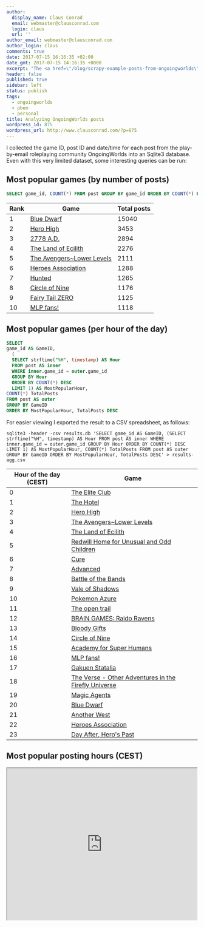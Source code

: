 ```yaml
---
author:
  display_name: Claus Conrad
  email: webmaster@clausconrad.com
  login: claus
  url: ''
author_email: webmaster@clausconrad.com
author_login: claus
comments: true
date: 2017-07-15 16:16:35 +02:00
date_gmt: 2017-07-15 14:16:35 +0000
excerpt: "The <a href=\"/blog/scrapy-example-posts-from-ongoingworlds\">previous post</a> used Scrapy to extract post data from the website OngoingWorlds. Here are a few conclusions from that spider crawl:"
header: false
published: true
sidebar: left
status: publish
tags:
  - ongoingworlds
  - pbem
  - personal
title: Analyzing OngoingWorlds posts
wordpress_id: 875
wordpress_url: http://www.clausconrad.com/?p=875
---
```

I collected the game ID, post ID and date/time for each post from the play-by-email roleplaying community OngoingWorlds into an Sqlite3 database. Even with this very limited dataset, some interesting queries can be run:

## Most popular games (by number of posts)

```sql
SELECT game_id, COUNT(*) FROM post GROUP BY game_id ORDER BY COUNT(*) DESC LIMIT 10;
```

Rank | Game | Total posts
---|---|---
1 | [Blue Dwarf](http://www.ongoingworlds.com/games/270) | 15040
2 | [Hero High](http://www.ongoingworlds.com/games/1021) | 3453
3 | [2778 A.D.](http://www.ongoingworlds.com/games/2027) | 2894
4 | [The Land of Ecilith](http://www.ongoingworlds.com/games/2242) | 2276
5 | [The Avengers~Lower Levels](http://www.ongoingworlds.com/games/1343) | 2111
6 | [Heroes Association](http://www.ongoingworlds.com/games/2321) | 1288
7 | [Hunted](http://www.ongoingworlds.com/games/1353) | 1265
8 | [Circle of Nine](http://www.ongoingworlds.com/games/2068) | 1176
9 | [Fairy Tail ZERO](http://www.ongoingworlds.com/games/2455) | 1125
10 | [MLP fans!](http://www.ongoingworlds.com/games/1703) | 1118

## Most popular games (per hour of the day)

```sql
SELECT
game_id AS GameID,
  (
  SELECT strftime("%H", timestamp) AS Hour
  FROM post AS inner
  WHERE inner.game_id = outer.game_id
  GROUP BY Hour
  ORDER BY COUNT(*) DESC
  LIMIT 1) AS MostPopularHour,
COUNT(*) TotalPosts
FROM post AS outer
GROUP BY GameID
ORDER BY MostPopularHour, TotalPosts DESC
```

For easier viewing I exported the result to a CSV spreadsheet, as follows:

```shell
sqlite3 -header -csv results.db 'SELECT game_id AS GameID, (SELECT strftime("%H", timestamp) AS Hour FROM post AS inner WHERE inner.game_id = outer.game_id GROUP BY Hour ORDER BY COUNT(*) DESC LIMIT 1) AS MostPopularHour, COUNT(*) TotalPosts FROM post AS outer GROUP BY GameID ORDER BY MostPopularHour, TotalPosts DESC' > results-agg.csv
```

Hour of the day (CEST) | Game  
---|---  
0 | [The Elite Club](http://www.ongoingworlds.com/games/1671)
1 | [The Hotel](http://www.ongoingworlds.com/games/3012)
2 | [Hero High](http://www.ongoingworlds.com/games/1021)
3 | [The Avengers~Lower Levels](http://www.ongoingworlds.com/games/1343)
4 | [The Land of Ecilith](http://www.ongoingworlds.com/games/2242)
5 | [Redwill Home for Unusual and Odd Children](http://www.ongoingworlds.com/games/1403)
6 | [Cure](http://www.ongoingworlds.com/games/1409)
7 | [Advanced](http://www.ongoingworlds.com/games/1521)
8 | [Battle of the Bands](http://www.ongoingworlds.com/games/1385)
9 | [Vale of Shadows](http://www.ongoingworlds.com/games/2962)
10 | [Pokemon Azure](http://www.ongoingworlds.com/games/2022)
11 | [The open trail](http://www.ongoingworlds.com/games/2191)
12 | [BRAIN GAMES: Raido Ravens](http://www.ongoingworlds.com/games/2287)
13 | [Bloody Gifts](http://www.ongoingworlds.com/games/1015)
14 | [Circle of Nine](http://www.ongoingworlds.com/games/2068)
15 | [Academy for Super Humans](http://www.ongoingworlds.com/games/2922)
16 | [MLP fans!](http://www.ongoingworlds.com/games/1703)
17 | [Gakuen Statalia](http://www.ongoingworlds.com/games/1734)
18 | [The Verse - Other Adventures in the Firefly Universe](http://www.ongoingworlds.com/games/2519)
19 | [Magic Agents](http://www.ongoingworlds.com/games/2573)
20 | [Blue Dwarf](http://www.ongoingworlds.com/games/270)
21 | [Another West](http://www.ongoingworlds.com/games/1386)
22 | [Heroes Association](http://www.ongoingworlds.com/games/2321)
23 | [Day After, Hero's Past](http://www.ongoingworlds.com/games/2200)

## Most popular posting hours (CEST)

<iframe src="https://docs.google.com/spreadsheets/d/1a7xgyZxSk5uEOudb11BUTTgHRWhLzJ3rBpguemPV_b4/pubchart?oid=1310905466&amp;format=interactive" width="500" height="400"></iframe>
